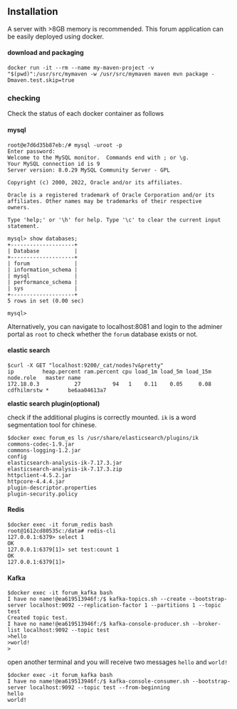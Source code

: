 

## Installation

A server with >8GB memory is recommended. This forum application can be easily deployed using docker.

#### download and packaging
```shell
docker run -it --rm --name my-maven-project -v "$(pwd)":/usr/src/mymaven -w /usr/src/mymaven maven mvn package -Dmaven.test.skip=true
```

### checking

Check the status of each docker container  as follows

#### mysql

```shell
root@e7d6d35b87eb:/# mysql -uroot -p
Enter password: 
Welcome to the MySQL monitor.  Commands end with ; or \g.
Your MySQL connection id is 9
Server version: 8.0.29 MySQL Community Server - GPL

Copyright (c) 2000, 2022, Oracle and/or its affiliates.

Oracle is a registered trademark of Oracle Corporation and/or its
affiliates. Other names may be trademarks of their respective
owners.

Type 'help;' or '\h' for help. Type '\c' to clear the current input statement.

mysql> show databases;
+--------------------+
| Database           |
+--------------------+
| forum              |
| information_schema |
| mysql              |
| performance_schema |
| sys                |
+--------------------+
5 rows in set (0.00 sec)

mysql>
```
Alternatively,  you can navigate to localhost:8081 and login to the adminer portal as `root`
to check whether the `forum` database exists or not.

#### elastic search
``` shell
$curl -X GET "localhost:9200/_cat/nodes?v&pretty"
ip         heap.percent ram.percent cpu load_1m load_5m load_15m node.role   master name
172.18.0.3           27          94   1    0.11    0.05     0.08 cdfhilmrstw *      be6aa04613a7
```

**elastic search plugin(optional)**

check if the additional plugins is correctly mounted. `ik` is a word segmentation tool for chinese. 
```shell
$docker exec forum_es ls /usr/share/elasticsearch/plugins/ik
commons-codec-1.9.jar
commons-logging-1.2.jar
config
elasticsearch-analysis-ik-7.17.3.jar
elasticsearch-analysis-ik-7.17.3.zip
httpclient-4.5.2.jar
httpcore-4.4.4.jar
plugin-descriptor.properties
plugin-security.policy
```

#### Redis
```shell
$docker exec -it forum_redis bash 
root@1612cd80535c:/data# redis-cli
127.0.0.1:6379> select 1
OK
127.0.0.1:6379[1]> set test:count 1
OK
127.0.0.1:6379[1]>
```


#### Kafka

```shell
$docker exec -it forum_kafka bash 
I have no name!@ea619513946f:/$ kafka-topics.sh --create --bootstrap-server localhost:9092 --replication-factor 1 --partitions 1 --topic test
Created topic test.
I have no name!@ea619513946f:/$ kafka-console-producer.sh --broker-list localhost:9092 --topic test
>hello
>world!
>
```

open another terminal and you will receive two messages `hello` and `world!`
```shell
$docker exec -it forum_kafka bash
I have no name!@ea619513946f:/$ kafka-console-consumer.sh --bootstrap-server localhost:9092 --topic test --from-beginning
hello
world!
```

